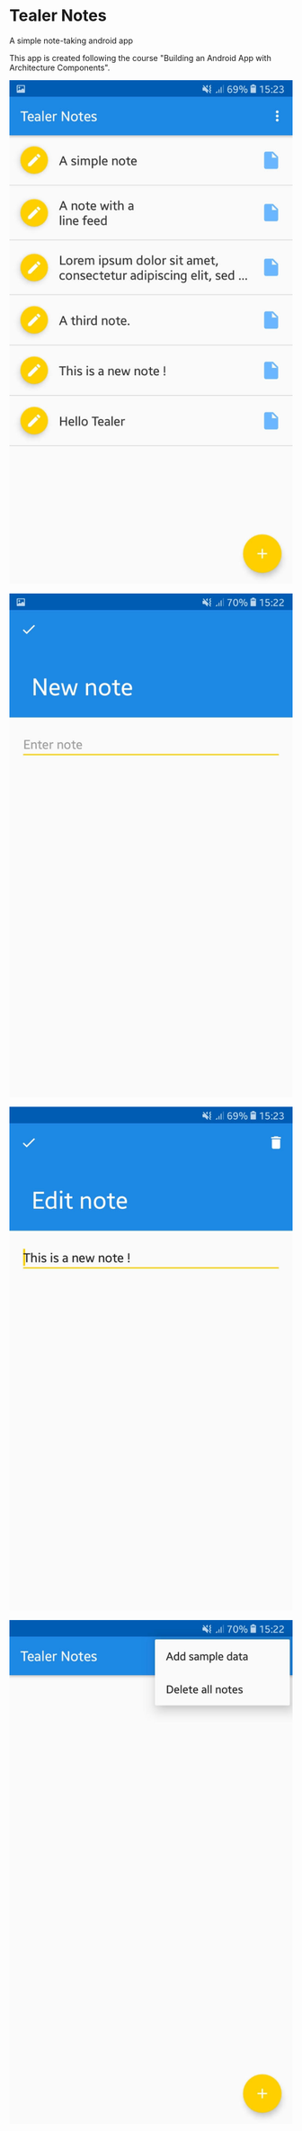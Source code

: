 # Tealer Notes

A simple note-taking android app

This app is created following the course "Building an Android App with Architecture Components".

![Home](screenshots/Home.jpg)

![New_Note](screenshots/Add_New_Note.jpg)

![Edit_Note](screenshots/Edit_Note.jpg)

![Delete_Notes](screenshots/Delete_Notes.jpg)
